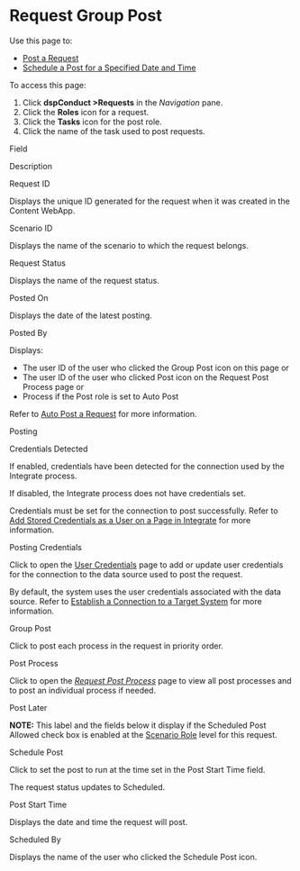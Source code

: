 # Request Group Post

<div class="use">

Use this page to:

  - [Post a Request](../Use_Cases/Post_a_Request.htm#Post_a_Request)
  - [Schedule a Post for a Specified Date and
    Time](../Use_Cases/Post_a_Request.htm#Schedule_a_Post_for_a_Specified_Date_and_Time)

</div>

To access this page:

1.  Click <span style="font-weight: bold;">dspConduct
    \></span><span style="font-weight: bold;">Requests</span> in the
    *Navigation* pane.
2.  Click the <span style="font-weight: bold;">Roles</span> icon for a
    request.
3.  Click the <span style="font-weight: bold;">Tasks</span> icon for the
    post role.
4.  Click the name of the task used to post requests.

Field

Description

Request ID

Displays the unique ID generated for the request when it was created in
the Content WebApp.

Scenario ID

Displays the name of the scenario to which the request belongs.

Request Status

Displays the name of the
<span id="Request Status dspConduct" class="popUpLink">request
status</span>.

Posted On

Displays the date of the latest posting.

Posted By

Displays:

  - The user ID of the user who clicked the Group Post icon on this page
    or
  - The user ID of the user who clicked Post icon on the Request Post
    Process page or
  - Process if the Post role is set to Auto Post

Refer to [Auto Post a
Request](../Use_Cases/Post_a_Request.htm#Auto_Post_a_Request) for more
information.

Posting

Credentials Detected

If enabled, credentials have been detected for the connection used by
the Integrate process.

If disabled, the Integrate process does not have credentials set.

Credentials must be set for the connection to post successfully. Refer
to [Add Stored Credentials as a User on a Page in
Integrate](../../../Data_Quality/dspCompose/Config/Add_Stored_Credentials_as_a_User_on_a_Page_in_Integrate_or_dspCompose.htm)
for more information.

Posting Credentials

Click to open the [User
Credentials](../../../Platform/Common/Page_Desc/User_Credentials_H.htm)
page to add or update user credentials for the connection to the data
source used to post the request.

By default, the system uses the user credentials associated with the
data source. Refer to [Establish a Connection to a Target
System](../../../Platform/Common/Use_Cases/Establish_a_Connection_to_a_target_system_Overview.htm)
for more information. 

Group Post

Click to post each process in the request in priority order.

Post Process

Click to open the <span style="font-style: italic;">[Request Post
Process](Request_Post_Process.htm)</span> page to view all post
processes and to post an individual process if needed.

Post Later

**NOTE:** This label and the fields below it display if the Scheduled
Post Allowed check box is enabled at the [Scenario
Role](../Use_Cases/Configure_the_Post_Later_Feature_at_the_Scenario_Role_Level.htm)
level for this request.

Schedule Post

Click to set the post to run at the time set in the Post Start Time
field.

The request status updates to Scheduled.

Post Start Time

Displays the date and time the request will post.

Scheduled By

Displays the name of the user who clicked the Schedule Post icon.
